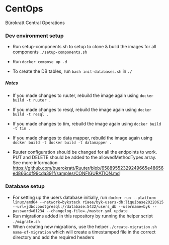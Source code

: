 # CentOps

Bürokratt Central Operations

### Dev environment setup

- Run setup-components.sh to setup to clone & build the images for all components `./setup-components.sh`

- Run `docker compose up -d`

- To create the DB tables, run `bash init-databases.sh` in `./`

##### Notes

- If you made changes to ruuter, rebuild the image again using `docker build -t ruuter .`

- If you made changes to resql, rebuild the image again using `docker build -t resql .`

- If you made changes to tim, rebuild the image again using `docker build -t tim .`

- If you made changes to data mapper, rebuild the image again using `docker build -t docker build -t datamapper .`

- Ruuter configuration should be changed for all the endpoints to work. PUT and DELETE should be added to the allowedMethodTypes array. See more information https://github.com/buerokratt/Ruuter/blob/65889552329249665e48656ed866cdf99cda391f/samples/CONFIGURATION.md

### Database setup

- For setting up the users database initially, run
  `docker run --platform linux/amd64 --network=bykstack riaee/byk-users-db:liquibase20220615 --url=jdbc:postgresql://database:5432/users_db --username=byk --password=01234 --changelog-file=./master.yml update`
- Run migrations added in this repository by running the helper script `./migrate.sh`
- When creating new migrations, use the helper `./create-migration.sh name-of-migration` which will create a timestamped file in the correct directory and add the required headers
